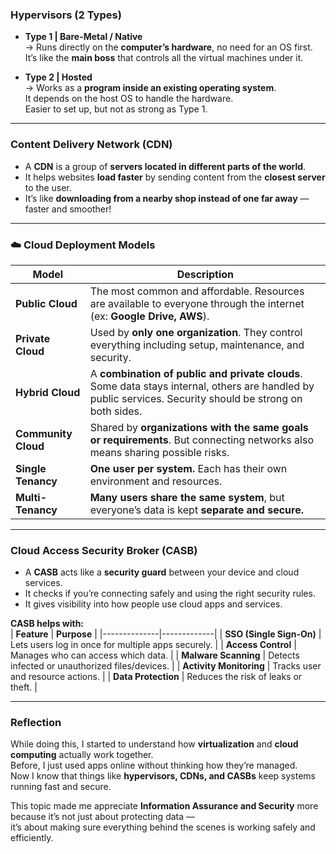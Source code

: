### **Hypervisors (2 Types)**

- **Type 1 | Bare-Metal / Native**  
  → Runs directly on the **computer’s hardware**, no need for an OS first.  
  It’s like the **main boss** that controls all the virtual machines under it.  

- **Type 2 | Hosted**  
  → Works as a **program inside an existing operating system**.  
  It depends on the host OS to handle the hardware.  
  Easier to set up, but not as strong as Type 1.  

---

### **Content Delivery Network (CDN)**

- A **CDN** is a group of **servers located in different parts of the world**.  
- It helps websites **load faster** by sending content from the **closest server** to the user.  
- It’s like **downloading from a nearby shop instead of one far away** — faster and smoother!  

---

### ☁️ **Cloud Deployment Models**

| **Model** | **Description** |
|------------|-----------------|
| **Public Cloud** | The most common and affordable. Resources are available to everyone through the internet (ex: **Google Drive, AWS**). |
| **Private Cloud** | Used by **only one organization**. They control everything including setup, maintenance, and security. |
| **Hybrid Cloud** | A **combination of public and private clouds**. Some data stays internal, others are handled by public services. Security should be strong on both sides. |
| **Community Cloud** | Shared by **organizations with the same goals or requirements**. But connecting networks also means sharing possible risks. |
| **Single Tenancy** | **One user per system.** Each has their own environment and resources. |
| **Multi-Tenancy** | **Many users share the same system**, but everyone’s data is kept **separate and secure.** |

---

### **Cloud Access Security Broker (CASB)**

- A **CASB** acts like a **security guard** between your device and cloud services.  
- It checks if you’re connecting safely and using the right security rules.  
- It gives visibility into how people use cloud apps and services.  

**CASB helps with:**  
| **Feature** | **Purpose** |
|--------------|-------------|
| **SSO (Single Sign-On)** | Lets users log in once for multiple apps securely. |
| **Access Control** | Manages who can access which data. |
| **Malware Scanning** | Detects infected or unauthorized files/devices. |
| **Activity Monitoring** | Tracks user and resource actions. |
| **Data Protection** | Reduces the risk of leaks or theft. |

---

### **Reflection**

While doing this, I started to understand how **virtualization** and **cloud computing** actually work together.  
Before, I just used apps online without thinking how they’re managed.  
Now I know that things like **hypervisors, CDNs, and CASBs** keep systems running fast and secure.  

This topic made me appreciate **Information Assurance and Security** more because it’s not just about protecting data —  
it’s about making sure everything behind the scenes is working safely and efficiently.  

